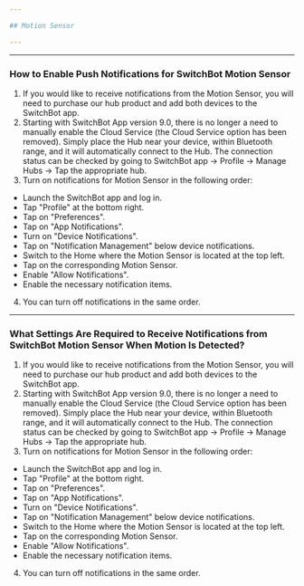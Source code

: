 ```yaml
---

## Motion Sensor

---
```


---
### How to Enable Push Notifications for SwitchBot Motion Sensor

1. If you would like to receive notifications from the Motion Sensor, you will need to purchase our hub product and add both devices to the SwitchBot app.
2. Starting with SwitchBot App version 9.0, there is no longer a need to manually enable the Cloud Service (the Cloud Service option has been removed). Simply place the Hub near your device, within Bluetooth range, and it will automatically connect to the Hub. The connection status can be checked by going to SwitchBot app -> Profile -> Manage Hubs -> Tap the appropriate hub.
3. Turn on notifications for Motion Sensor in the following order:
- Launch the SwitchBot app and log in.
- Tap "Profile" at the bottom right.
- Tap on "Preferences".
- Tap on "App Notifications".
- Turn on "Device Notifications".
- Tap on "Notification Management" below device notifications.
- Switch to the Home where the Motion Sensor is located at the top left.
- Tap on the corresponding Motion Sensor.
- Enable "Allow Notifications".
- Enable the necessary notification items.

4. You can turn off notifications in the same order.


---
### What Settings Are Required to Receive Notifications from SwitchBot Motion Sensor When Motion Is Detected?

1. If you would like to receive notifications from the Motion Sensor, you will need to purchase our hub product and add both devices to the SwitchBot app.
2. Starting with SwitchBot App version 9.0, there is no longer a need to manually enable the Cloud Service (the Cloud Service option has been removed). Simply place the Hub near your device, within Bluetooth range, and it will automatically connect to the Hub. The connection status can be checked by going to SwitchBot app -> Profile -> Manage Hubs -> Tap the appropriate hub.
3. Turn on notifications for Motion Sensor in the following order:
- Launch the SwitchBot app and log in.
- Tap "Profile" at the bottom right.
- Tap on "Preferences".
- Tap on "App Notifications".
- Turn on "Device Notifications".
- Tap on "Notification Management" below device notifications.
- Switch to the Home where the Motion Sensor is located at the top left.
- Tap on the corresponding Motion Sensor.
- Enable "Allow Notifications".
- Enable the necessary notification items.

4. You can turn off notifications in the same order.



